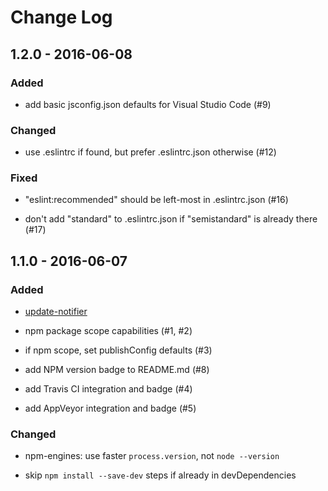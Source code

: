 # Change Log


## 1.2.0 - 2016-06-08


### Added

- add basic jsconfig.json defaults for Visual Studio Code (#9)


### Changed

- use .eslintrc if found, but prefer .eslintrc.json otherwise (#12)


### Fixed

- "eslint:recommended" should be left-most in .eslintrc.json (#16)

- don't add "standard" to .eslintrc.json if "semistandard" is already there (#17)




## 1.1.0 - 2016-06-07


### Added

- [update-notifier](https://www.npmjs.com/package/update-notifier)

- npm package scope capabilities (#1, #2)

- if npm scope, set publishConfig defaults (#3)

- add NPM version badge to README.md (#8)

- add Travis CI integration and badge (#4)

- add AppVeyor integration and badge (#5)


### Changed

- npm-engines: use faster `process.version`, not `node --version`

- skip `npm install --save-dev` steps if already in devDependencies
